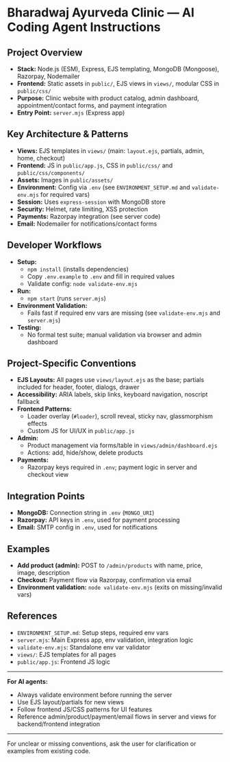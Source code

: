 
# Bharadwaj Ayurveda Clinic — AI Coding Agent Instructions

## Project Overview
- **Stack:** Node.js (ESM), Express, EJS templating, MongoDB (Mongoose), Razorpay, Nodemailer
- **Frontend:** Static assets in `public/`, EJS views in `views/`, modular CSS in `public/css/`
- **Purpose:** Clinic website with product catalog, admin dashboard, appointment/contact forms, and payment integration
- **Entry Point:** `server.mjs` (Express app)

## Key Architecture & Patterns
- **Views:** EJS templates in `views/` (main: `layout.ejs`, partials, admin, home, checkout)
- **Frontend:** JS in `public/app.js`, CSS in `public/css/` and `public/css/components/`
- **Assets:** Images in `public/assets/`
- **Environment:** Config via `.env` (see `ENVIRONMENT_SETUP.md` and `validate-env.mjs` for required vars)
- **Session:** Uses `express-session` with MongoDB store
- **Security:** Helmet, rate limiting, XSS protection
- **Payments:** Razorpay integration (see server code)
- **Email:** Nodemailer for notifications/contact forms

## Developer Workflows
- **Setup:**
	- `npm install` (installs dependencies)
	- Copy `.env.example` to `.env` and fill in required values
	- Validate config: `node validate-env.mjs`
- **Run:**
	- `npm start` (runs `server.mjs`)
- **Environment Validation:**
	- Fails fast if required env vars are missing (see `validate-env.mjs` and `server.mjs`)
- **Testing:**
	- No formal test suite; manual validation via browser and admin dashboard

## Project-Specific Conventions
- **EJS Layouts:** All pages use `views/layout.ejs` as the base; partials included for header, footer, dialogs, drawer
- **Accessibility:** ARIA labels, skip links, keyboard navigation, noscript fallback
- **Frontend Patterns:**
	- Loader overlay (`#loader`), scroll reveal, sticky nav, glassmorphism effects
	- Custom JS for UI/UX in `public/app.js`
- **Admin:**
	- Product management via forms/table in `views/admin/dashboard.ejs`
	- Actions: add, hide/show, delete products
- **Payments:**
	- Razorpay keys required in `.env`; payment logic in server and checkout view

## Integration Points
- **MongoDB:** Connection string in `.env` (`MONGO_URI`)
- **Razorpay:** API keys in `.env`, used for payment processing
- **Email:** SMTP config in `.env`, used for notifications

## Examples
- **Add product (admin):** POST to `/admin/products` with name, price, image, description
- **Checkout:** Payment flow via Razorpay, confirmation via email
- **Environment validation:** `node validate-env.mjs` (exits on missing/invalid vars)

## References
- `ENVIRONMENT_SETUP.md`: Setup steps, required env vars
- `server.mjs`: Main Express app, env validation, integration logic
- `validate-env.mjs`: Standalone env var validator
- `views/`: EJS templates for all pages
- `public/app.js`: Frontend JS logic

---
**For AI agents:**
- Always validate environment before running the server
- Use EJS layout/partials for new views
- Follow frontend JS/CSS patterns for UI features
- Reference admin/product/payment/email flows in server and views for backend/frontend integration

---

For unclear or missing conventions, ask the user for clarification or examples from existing code.
